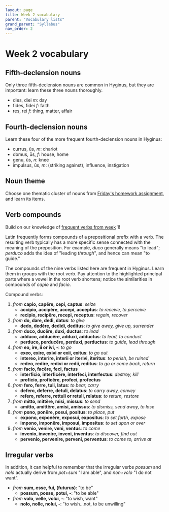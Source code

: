 ```yaml
---
layout: page
title: Week 2 vocabulary
parent: "Vocabulary lists"
grand_parent: "Syllabus"
nav_order: 2
---
```


# Week 2 vocabulary

## Fifth-declension nouns

Only three fifth-declension nouns are common in Hyginus, but they are important:  learn these three nouns thoroughly.


- dies, diei *m*: day
- fides, fidei *f*: faith
- res, rei *f*: thing, matter, affair

## Fourth-declension nouns

Learn these four  of the more frequent fourth-declension nouns in Hyginus:

- currus, ūs, *m*: chariot
- domus, ūs, *f*: house, home
- genu, ūs, *n*: knee
- impulsus, ūs, *m*: (striking against), influence, instigation




## Noun theme

Choose one thematic cluster of nouns from [Friday's homework assignment](../../assignments/substantives/), and learn its items.

## Verb compounds

Build on our knowledge of [frequent verbs from week](../week1/) 1!

Latin  frequently forms compounds of a prepositional prefix with a verb.  The resulting verb typically has a more specific sense connected with the meaning of the preposition.  For example, *duco* generally means "to lead"; *perduco* adds the idea of "leading *through*", and hence can mean "to guide."


The compounds of the nine verbs listed here are frequent in Hyginus.  Learn them in groups with the root verb. Pay attention to the highlighted principal parts where a vowel in the root verb shortens; notice the similarities in compounds of *capio* and *facio*.



Compound verbs:

1. *from* **c<span class='attention2'>a</span>pio, c<span class='attention2'>a</span>pĕre, cepi, c<span class='attention2'>a</span>ptus**: *seize*
    - **acc<span class='attention'>i</span>pio, acc<span class='attention'>i</span>pĕre, accepi, acc<span class='attention'>e</span>ptus**: *to receive, to perceive*
    - **rec<span class='attention'>i</span>pio, rec<span class='attention'>i</span>pĕre, recepi, rec<span class='attention'>e</span>ptus**: *regain, recover*
1. *from* **do, d<span class='attention2'>a</span>re, d<span class='attention2'>e</span>di, d<span class='attention2'>a</span>tus**: *to give*
    - **dedo, ded<span class='attention'>ĕ</span>re, ded<span class='attention'>i</span>di, ded<span class='attention'>i</span>tus**: *to give away, give up, surrender*
1. *from* **duco, ducĕre, duxi, ductus**: *to lead*
    - **adduco,  adducĕre, adduxi, adductus**: *to lead, to conduct*
    - **perduco, perducĕre, perduxi, perductus**: *to guide, lead through*
1. *from*   **eo, ire, ii or ivi, -**: *to go*
    - **exeo, exire, exivi or exii, exitus**: *to go out*
    - **intereo, interire, interii or iterivi, iteritus**:  *to perish, be ruined*
    - **redeo, redire, redivi or redii, reditus**: *to go or come back, return*
1. *from* **f<span class='attention2'>a</span>cio, f<span class='attention2'>a</span>cĕre, feci, f<span class='attention2'>a</span>ctus**
    - **interf<span class='attention'>i</span>cio, interf<span class='attention'>i</span>cĕre, interfeci, interf<span class='attention'>e</span>ctus**: *destroy, kill*
    - **prof<span class='attention'>i</span>cio, prof<span class='attention'>i</span>cĕre, profeci, prof<span class='attention'>e</span>ctus**
1. *from* **fero, ferre, tuli, latus**: *to bear, carry*
    - **defero, deferre, detuli, delatus**: *to carry away, convey*
    - **refero, referre, rettuli or retuli, relatus**: *to return, restore*
1. *from* **mitto, mittĕre, misi, missus**: *to send*
    - **amitto, amittĕre, amisi, amissus**: *to dismiss, send away, to lose*
1. *from* **pono, ponĕre, posui, positus**: *to place, put*
    - **expono, exponĕre, exposui, expositus**: *to set forth, expose*
    - **impono, imponĕre, imposui, impositus**: *to set upon or over*
1. *from* **venio, venire, veni, ventus**: *to come*
    - **invenio, invenire, inveni, inventus**: *to discover, find out*
    - **pervenio, pervenire, perveni, perventus**: *to come to, arrive at*



## Irregular verbs

In addition, it can helpful to remember that the irregular verbs *possum* and *nolo* actually derive from *pot*+*sum* "I am able", and *non+volo* "I do not want".


- *from* **sum, esse, fui, (futurus)**: "to be"
    - **possum, posse, potui, -**: "to be able"
- *from* **volo, velle, volui, -**: "to wish, want"
    - **nolo, nolle, nolui, -**: "to wish...not, to be unwilling"


<link rel="stylesheet" type="text/css" href="../../css/introlatin.css"/>